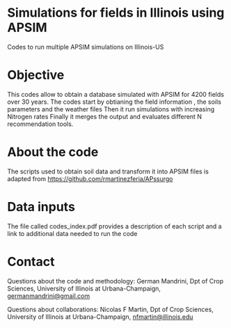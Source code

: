 # Simulations for fields in Illinois using APSIM
Codes to run multiple APSIM simulations on Illinois-US

# Objective
This codes allow to obtain a database simulated with APSIM for 4200 fields over 30 years.
The codes start by obtianing the field information , the soils parameters and the weather files
Then it run simulations with increasing Nitrogen rates
Finally it merges the output and evaluates different N recommendation tools.

# About the code
The scripts used to obtain soil data and transform it into APSIM files is adapted from https://github.com/rmartinezferia/APssurgo

# Data inputs
The file called codes_index.pdf provides a description of each script and a link to additional data needed to run the code

# Contact
Questions about the code and methodology: German Mandrini, Dpt of Crop Sciences, University of Illinois at Urbana-Champaign, germanmandrini@gmail.com

Questions about collaborations: Nicolas F Martin, Dpt of Crop Sciences, University of Illinois at Urbana-Champaign, nfmartin@illinois.edu
